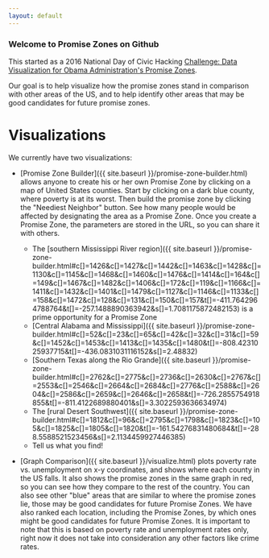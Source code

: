 ```yaml
---
layout: default
---
```


### Welcome to Promise Zones on Github

This started as a 2016 National Day of Civic Hacking [Challenge: Data Visualization for Obama Administration's Promise Zones](https://cache.codeforamerica.org/events/national-day-2016/challenge-promise-zone-data).

Our goal is to help visualize how the promise zones stand in comparison with other areas of the US, and to help identify other areas that may be good candidates for future promise zones.

# Visualizations

We currently have two visualizations:

+ [Promise Zone Builder]({{ site.baseurl }}/promise-zone-builder.html) allows anyone to create his or her own Promise Zone by clicking on a map of United States counties. Start by clicking on a dark blue county, where poverty is at its worst. Then build the promise zone by clicking the "Neediest Neighbor" button. See how many people would be affected by designating the area as a Promise Zone. Once you create a Promise Zone, the parameters are stored in the URL, so you can share it with others.
  - The [southern Mississippi River region]({{ site.baseurl }}/promise-zone-builder.html#c[]=1426&c[]=1427&c[]=1442&c[]=1463&c[]=1428&c[]=1130&c[]=1145&c[]=1468&c[]=1460&c[]=1476&c[]=1414&c[]=164&c[]=149&c[]=1467&c[]=1482&c[]=1406&c[]=172&c[]=119&c[]=1166&c[]=1411&c[]=1432&c[]=1401&c[]=1479&c[]=1127&c[]=1146&c[]=1133&c[]=158&c[]=1472&c[]=128&c[]=131&c[]=150&c[]=157&t[]=-411.7642964788764&t[]=-257.1488890363942&s[]=1.7081175872482153) is a prime opportunity for a Promise Zone
  - [Central Alabama and Mississippi]({{ site.baseurl }}/promise-zone-builder.html#c[]=52&c[]=23&c[]=65&c[]=42&c[]=32&c[]=31&c[]=59&c[]=1452&c[]=1453&c[]=1413&c[]=1435&c[]=1480&t[]=-808.4231025937715&t[]=-436.0831031116152&s[]=2.48832)
  - [Southern Texas along the Rio Grande]({{ site.baseurl }}/promise-zone-builder.html#c[]=2762&c[]=2775&c[]=2736&c[]=2630&c[]=2767&c[]=2553&c[]=2546&c[]=2664&c[]=2684&c[]=2776&c[]=2588&c[]=2604&c[]=2586&c[]=2659&c[]=2646&c[]=2658&t[]=-726.2855754918855&t[]=-811.4122689880401&s[]=3.3022593636634974)
  - The [rural Desert Southwest]({{ site.baseurl }}/promise-zone-builder.html#c[]=1812&c[]=96&c[]=2795&c[]=1798&c[]=1823&c[]=105&c[]=1825&c[]=1805&c[]=1820&t[]=-161.54276831480684&t[]=-288.5588521523456&s[]=2.1134459927446385)
  - Tell us what you find!

+ [Graph Comparison]({{ site.baseurl }}/visualize.html) plots poverty rate vs. unemployment on x-y coordinates, and shows where each county in the US falls.  It also shows the promise zones in the same graph in red, so you can see how they compare to the rest of the country.  You can also see other "blue" areas that are similar to where the promise zones lie, those may be good candidates for future Promise Zones. We have also ranked each location, including the Promise Zones, by which ones might be good candidates for future Promise Zones.  It is important to note that this is based on poverty rate and unemployment rates only, right now it does not take into consideration any other factors like crime rates.
